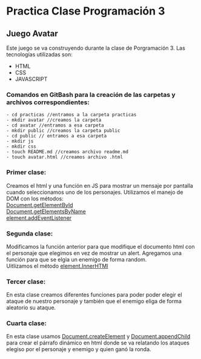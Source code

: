 # Practica Clase Programación 3
## Juego Avatar
Este juego se va construyendo durante la clase de Porgramación 3.
Las tecnologías utilizadas son:
- HTML
- CSS
- JAVASCRIPT

### Comandos en GitBash para la creación de las carpetas y archivos correspondientes:
```
- cd practicas //entramos a la carpeta practicas
- mkdir avatar //creamos la carpeta 
- cd avatar //entramos a esa carpeta
- mkdir public //creamos la carpeta public
- cd public // entramos a esa carpeta
- mkdir js
- mkdir css
- touch README.md //creamos archivo readme.md
- touch avatar.html //creamos archivo .html
```

### Primer clase:
Creamos el html y una función en JS para mostrar un mensaje por pantalla cuando seleccionamos uno de los personajes.
Utilizamos el manejo de DOM con los métodos: <br>
[Document.getElementById](https://developer.mozilla.org/en-US/docs/Web/API/Document/getElementById)<br>
[Document.getElementsByName](https://developer.mozilla.org/en-US/docs/Web/API/Document/getElementsByName)<br>
[element.addEventListener](https://developer.mozilla.org/es/docs/Web/API/EventTarget/addEventListener)
### Segunda clase: 
Modificamos la función anterior para que modifique el documento html con el personaje que elegimos en vez de mostrar un alert.
Agregamos una función para que se elgia un enemigo de forma random. <br>
Uitlizamos el método [element.InnerHTMl](https://developer.mozilla.org/es/docs/Web/API/Element/innerHTML)
### Tercer clase: 
En esta clase creamos diferentes funciones para poder poder elegir el ataque de nuestro personaje y también que el enemigo eliga de forma aleatorio su ataque. 
### Cuarta clase:
En esta clase usamos [Document.createElement](https://developer.mozilla.org/es/docs/Web/API/Document/createElement) y [Document.appendChild](https://developer.mozilla.org/es/docs/Web/API/Node/appendChild) para crear el párrafo dinámico en html donde se va relatando los ataques elegiso por el personaje y enemigo y quien ganó la ronda.
